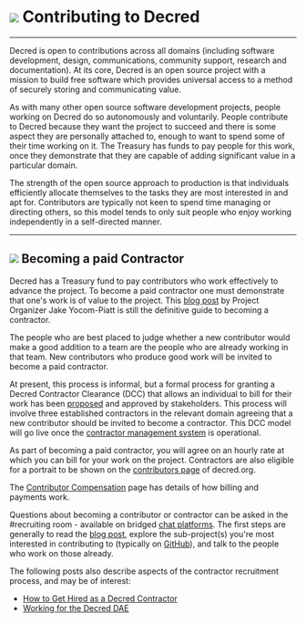 # <img class="dcr-icon" src="/img/dcr-icons/Code.svg" /> Contributing to Decred

---

Decred is open to contributions across all domains (including software development, design, communications, community support, research and documentation). At its core, Decred is an open source project with a mission to build free software which provides universal access to a method of securely storing and communicating value.

As with many other open source software development projects, people working on Decred do so autonomously and voluntarily. People contribute to Decred because they want the project to succeed and there is some aspect they are personally attached to, enough to want to spend some of their time working on it. The Treasury has funds to pay people for this work, once they demonstrate that they are capable of adding significant value in a particular domain.

The strength of the open source approach to production is that individuals efficiently allocate themselves to the tasks they are most interested in and apt for. Contributors are typically not keen to spend time managing or directing others, so this model tends to only suit people who enjoy working independently in a self-directed manner.



---

## <img class="dcr-icon" src="/img/dcr-icons/Introductions.svg" /> Becoming a paid Contractor

Decred has a Treasury fund to pay contributors who work effectively to advance the project. To become a paid contractor one must demonstrate that one's work is of value to the project. This [blog post](https://blog.decred.org/2017/07/25/Decred-Recruiting/) by Project Organizer Jake Yocom-Piatt is still the definitive guide to becoming a contractor.

The people who are best placed to judge whether a new contributor would make a good addition to a team are the people who are already working in that team. New contributors who produce good work will be invited to become a paid contractor.

At present, this process is informal, but a formal process for granting a Decred Contractor Clearance (DCC) that allows an individual to bill for their work has been [proposed](https://proposals.decred.org/proposals/fa38a3593d9a3f6cb2478a24c25114f5097c572f6dadf24c78bb521ed10992a4) and approved by stakeholders. This process will involve three established contractors in the relevant domain agreeing that a new contributor should be invited to become a contractor. This DCC model will go live once the [contractor management system](https://github.com/decred/contractor-mgmt) is operational.

As part of becoming a paid contractor, you will agree on an hourly rate at which you can bill for your work on the project. Contractors are also eligible for a portrait to be shown on the [contributors page](https://decred.org/contributors/) of decred.org.

The [Contributor Compensation](contributor-compensation.md) page has details of how billing and payments work.

Questions about becoming a contributor or contractor can be asked in the #recruiting room - available on bridged [chat platforms](https://decred.org/community). The first steps are generally to read the [blog post](https://blog.decred.org/2017/07/25/Decred-Recruiting/), explore the sub-project(s) you're most interested in contributing to (typically on [GitHub](https://github.com/decred/)), and talk to the people who work on those already.

The following posts also describe aspects of the contractor recruitment process, and may be of interest:

* [How to Get Hired as a Decred Contractor](https://medium.com/decred/how-to-get-hired-as-a-decred-contractor-e1435842df10)
* [Working for the Decred DAE](https://medium.com/@richardred/working-for-the-decred-dae-a9cfb17686fa#5a3c)











